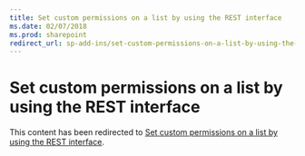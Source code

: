 ```yaml
---
title: Set custom permissions on a list by using the REST interface
ms.date: 02/07/2018
ms.prod: sharepoint
redirect_url: sp-add-ins/set-custom-permissions-on-a-list-by-using-the-rest-interface
---
```



# Set custom permissions on a list by using the REST interface

This content has been redirected to [Set custom permissions on a list by using the REST interface](../../sp-add-ins/set-custom-permissions-on-a-list-by-using-the-rest-interface.md).